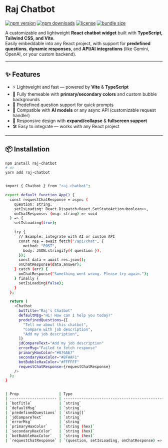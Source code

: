 # Raj Chatbot

[![npm version](https://img.shields.io/npm/v/rj_chatbot.svg)](https://www.npmjs.com/package/rj_chatbot)
[![npm downloads](https://img.shields.io/npm/dm/rj_chatbot.svg)](https://www.npmjs.com/package/rj_chatbot)
[![license](https://img.shields.io/npm/l/rj_chatbot.svg)](LICENSE)
[![bundle size](https://img.shields.io/bundlephobia/minzip/rj_chatbot)](https://bundlephobia.com/package/rj_chatbot)

A customizable and lightweight **React chatbot widget** built with **TypeScript, Tailwind CSS, and Vite**.  
Easily embeddable into any React project, with support for **predefined questions**, **dynamic responses**, and **API/AI integrations** (like Gemini, OpenAI, or your custom backend).  

---

## ✨ Features
- ⚡ Lightweight and fast — powered by **Vite** & **TypeScript**  
- 🎨 Fully themeable with **primary/secondary colors** and custom bubble backgrounds  
- 💬 Predefined question support for quick prompts  
- 🤖 Compatible with **AI models** or any async API (customizable request handler)  
- 📱 Responsive design with **expand/collapse** & **fullscreen support**  
- 🛠 Easy to integrate — works with any React project  

---

## 📦 Installation

```bash
npm install raj-chatbot
# or
yarn add raj-chatbot


import { Chatbot } from "raj-chatbot";

export default function App() {
  const requestChatResponse = async (
    question: string,
    setIsLoading: React.Dispatch<React.SetStateAction<boolean>>,
    onChatResponse: (msg: string) => void
  ) => {
    setIsLoading(true);

    try {
      // Example: integrate with AI or custom API
      const res = await fetch("/api/chat", {
        method: "POST",
        body: JSON.stringify({ question }),
      });
      const data = await res.json();
      onChatResponse(data.answer);
    } catch (err) {
      onChatResponse("Something went wrong. Please try again.");
    } finally {
      setIsLoading(false);
    }
  };

  return (
    <Chatbot
      botTitle="Raj's Chatbot"
      defaultMsg="Hi! How can I help you today?"
      predefinedQuestions={[
        "Tell me about this chatbot",
        "Compare with job description",
        "Add my job description",
      ]}
      jdCompareText="Add my job description"
      errorMsg="Failed to fetch response"
      primaryHaxColor="#876AE7"
      secondaryHaxColor="#BFAAF1"
      botBubbleHaxColor="#FFFFFF"
      requestChatResponse={requestChatResponse}
    />
  );
}


| Prop                  | Type                                                            | Default            | Description                                                |
| --------------------- | --------------------------------------------------------------- | ------------------ | ---------------------------------------------------------- |
| `botTitle`            | `string`                                                        | –                  | Title displayed in the chatbot header                      |
| `defaultMsg`          | `string`                                                        | –                  | Default welcome message shown on chat open                 |
| `predefinedQuestions` | `string[]`                                                      | –                  | List of quick prompts shown under the first message        |
| `jdCompareText`       | `string`                                                        | –                  | Special keyword to trigger job description comparison flow |
| `errorMsg`            | `string`                                                        | –                  | Message shown when an API call fails                       |
| `primaryHaxColor`     | `string (hex)`                                                  | `#876AE7`          | Primary theme color (used in header, buttons, highlights)  |
| `secondaryHaxColor`   | `string (hex)`                                                  | lighter of primary | Secondary theme color (used in user bubbles, highlights)   |
| `botBubbleHaxColor`   | `string (hex)`                                                  | `#FFFFFF`          | Background color of floating launcher button               |
| `requestChatResponse` | `(question, setIsLoading, onChatResponse) => Promise<void>` | –                  | Function to handle fetching and appending responses        |

